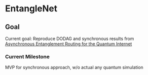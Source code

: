 # EntangleNet

## Goal

Current goal: Reproduce DODAG and synchronous results from [Asynchronous Entanglement Routing for the Quantum Internet](https://arxiv.org/abs/2312.14300)

### Current Milestone

MVP for synchronous approach, w/o actual any quantum simulation